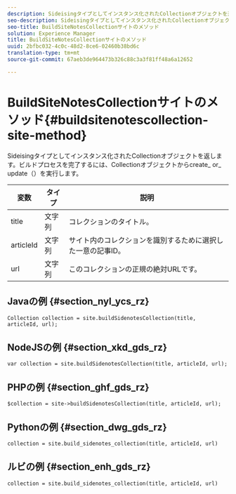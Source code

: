 ```yaml
---
description: Sideisingタイプとしてインスタンス化されたCollectionオブジェクトを返します。ビルドプロセスを完了するには、Collectionオブジェクトからcreate_ or_ update（）を実行します。
seo-description: Sideisingタイプとしてインスタンス化されたCollectionオブジェクトを返します。ビルドプロセスを完了するには、Collectionオブジェクトからcreate_ or_ update（）を実行します。
seo-title: BuildSiteNotesCollectionサイトのメソッド
solution: Experience Manager
title: BuildSiteNotesCollectionサイトのメソッド
uuid: 2bfbc032-4c0c-48d2-8ce6-02460b38bd6c
translation-type: tm+mt
source-git-commit: 67aeb3de964473b326c88c3a3f81ff48a6a12652

---
```



# BuildSiteNotesCollectionサイトのメソッド{#buildsitenotescollection-site-method}

Sideisingタイプとしてインスタンス化されたCollectionオブジェクトを返します。ビルドプロセスを完了するには、Collectionオブジェクトからcreate_ or_ update（）を実行します。

| 変数 | タイプ | 説明 |
|--- |--- |--- |
| title | 文字列 | コレクションのタイトル。 |
| articleId | 文字列 | サイト内のコレクションを識別するために選択した一意の記事ID。 |
| url | 文字列 | このコレクションの正規の絶対URLです。 |

## Javaの例 {#section_nyl_ycs_rz}

```
Collection collection = site.buildSidenotesCollection(title, articleId, url); 
```

## NodeJSの例 {#section_xkd_gds_rz}

```
var collection = site.buildSidenotesCollection(title, articleId, url); 
```

## PHPの例 {#section_ghf_gds_rz}

```
$collection = site->buildSidenotesCollection(title, articleId, url); 
```

## Pythonの例 {#section_dwg_gds_rz}

```
collection = site.build_sidenotes_collection(title, articleId, url) 
```

## ルビの例 {#section_enh_gds_rz}

```
collection = site.build_sidenotes_collection(title, articleId, url) 
```
